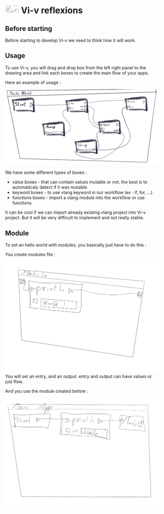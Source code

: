 # ![vi-v-logo][vi-v-logo] Vi-v reflexions 
[vi-v-logo]: ./pictures/vi-v_logo_45x.png "Vi-v logo"
[workflow_example_01]: ./pictures/vi-v_hello_world.png "Vi-v Example Workflow"
[workflow_hello_world_01]: ./pictures/9EE9177A-2533-4883-97AC-263558E57959.png
[workflow_hello_world_02]:	./pictures/A4631256-0A4E-4EB1-A684-192CEB986056.png

## Before starting

Before starting to develop Vi-v we need to think how it will work.

## Usage

To use Vi-v, you will drag and drop box from the left right panel to the drawing area and link each boxes to create the main flow of your apps.

Here an example of usage : 

![Workflow example 01][workflow_example_01]

We have some different types of boxes :
- value boxes - that can contain values mutable or not. the best is to automaticaly detect if it was mutable.
- keyword boxes - to use vlang keyword in our workflow (ex : if, for, ...)
- functions boxes - import a vlang module into the workflow or use functions.

It can be cool if we can import already existing vlang project into Vi-v project.
But it will be very difficult to implement and not really stable.

## Module

To set an hello world with modules, you basically just have to do this : 

You create modules file : 
![Workflow Hello World 01][workflow_hello_world_01]
You will set an entry, and an output. entry and output can have values or just flow. 

And you use the module created before : 
![Workflow Hello World 02][workflow_hello_world_02]
